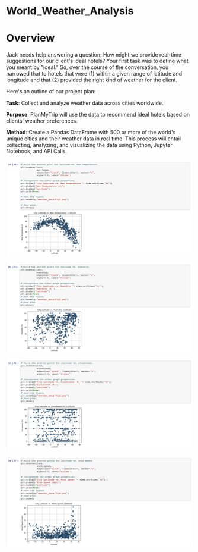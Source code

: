 # World_Weather_Analysis

# Overview
Jack needs help answering a question: How might we provide real-time suggestions for our client's ideal hotels? Your first task was to define what you meant by "ideal." So, over the course of the conversation, you narrowed that to hotels that were (1) within a given range of latitude and longitude and that (2) provided the right kind of weather for the client.

Here's an outline of our project plan:

**Task**: Collect and analyze weather data across cities worldwide.

**Purpose**: PlanMyTrip will use the data to recommend ideal hotels based on clients' weather preferences.

**Method**: Create a Pandas DataFrame with 500 or more of the world's unique cities and their weather data in real time. This process will entail collecting, analyzing, and visualizing the data using Python, Jupyter Notebook, and API Calls. 

![](/images/weatherAnalysis1.png)

![](/images/weatherAnalysis2.png)

![](/images/weatherAnalysis3.png)

![](/images/weatherAnalysis4.png)
